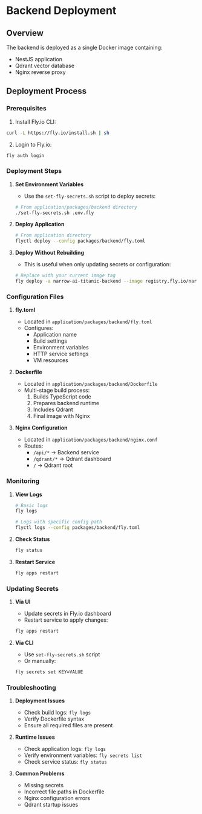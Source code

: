 # Backend Deployment

## Overview

The backend is deployed as a single Docker image containing:
- NestJS application
- Qdrant vector database
- Nginx reverse proxy

## Deployment Process

### Prerequisites

1. Install Fly.io CLI:
```bash
curl -L https://fly.io/install.sh | sh
```

2. Login to Fly.io:
```bash
fly auth login
```

### Deployment Steps

1. **Set Environment Variables**
   - Use the `set-fly-secrets.sh` script to deploy secrets:
   ```bash
   # From application/packages/backend directory
   ./set-fly-secrets.sh .env.fly
   ```

2. **Deploy Application**
   ```bash
   # From application directory
   flyctl deploy --config packages/backend/fly.toml
   ```

3. **Deploy Without Rebuilding**
   - This is useful when only updating secrets or configuration:
   ```bash
   # Replace with your current image tag
   fly deploy -a narrow-ai-titanic-backend --image registry.fly.io/narrow-ai-titanic-backend:deployment-01JTVCN0JNQD3J3E744PJCJXZE
   ```

### Configuration Files

1. **fly.toml**
   - Located in `application/packages/backend/fly.toml`
   - Configures:
     - Application name
     - Build settings
     - Environment variables
     - HTTP service settings
     - VM resources

2. **Dockerfile**
   - Located in `application/packages/backend/Dockerfile`
   - Multi-stage build process:
     1. Builds TypeScript code
     2. Prepares backend runtime
     3. Includes Qdrant
     4. Final image with Nginx

3. **Nginx Configuration**
   - Located in `application/packages/backend/nginx.conf`
   - Routes:
     - `/api/*` → Backend service
     - `/qdrant/*` → Qdrant dashboard
     - `/` → Qdrant root

### Monitoring

1. **View Logs**
   ```bash
   # Basic logs
   fly logs
   
   # Logs with specific config path
   flyctl logs --config packages/backend/fly.toml
   ```

2. **Check Status**
   ```bash
   fly status
   ```

3. **Restart Service**
   ```bash
   fly apps restart
   ```

### Updating Secrets

1. **Via UI**
   - Update secrets in Fly.io dashboard
   - Restart service to apply changes:
   ```bash
   fly apps restart
   ```

2. **Via CLI**
   - Use `set-fly-secrets.sh` script
   - Or manually:
   ```bash
   fly secrets set KEY=VALUE
   ```

### Troubleshooting

1. **Deployment Issues**
   - Check build logs: `fly logs`
   - Verify Dockerfile syntax
   - Ensure all required files are present

2. **Runtime Issues**
   - Check application logs: `fly logs`
   - Verify environment variables: `fly secrets list`
   - Check service status: `fly status`

3. **Common Problems**
   - Missing secrets
   - Incorrect file paths in Dockerfile
   - Nginx configuration errors
   - Qdrant startup issues 